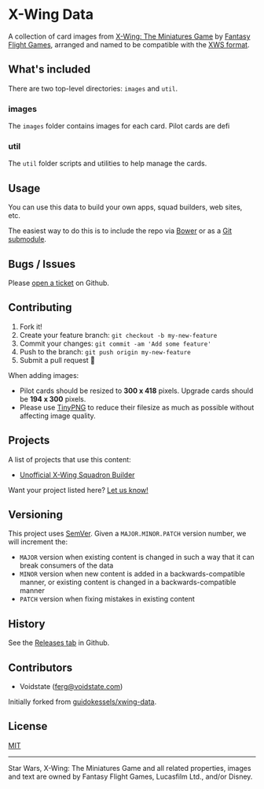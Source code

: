 # X-Wing Data

A collection of card images from [X-Wing: The Miniatures Game](https://www.fantasyflightgames.com/en/products/x-wing/) by [Fantasy Flight Games](http://fantasyflightgames.com/), arranged and named to be compatible with the [XWS format](https://github.com/elistevens/xws-spec).

## What's included

There are two top-level directories: `images` and `util`.

### images

The `images` folder contains images for each card. Pilot cards are defi

### util

The `util` folder scripts and utilities to help manage the cards.

## Usage

You can use this data to build your own apps, squad builders, web sites, etc.

The easiest way to do this is to include the repo via [Bower](http://bower.io/) or as a [Git submodule](https://git-scm.com/book/en/v2/Git-Tools-Submodules#Starting-with-Submodules).

## Bugs / Issues

Please [open a ticket](https://github.com/voidstate/xwing-card-images/issues) on Github.

## Contributing

1. Fork it!
2. Create your feature branch: `git checkout -b my-new-feature`
3. Commit your changes: `git commit -am 'Add some feature'`
4. Push to the branch: `git push origin my-new-feature`
5. Submit a pull request :tada:

When adding images:
* Pilot cards should be resized to **300 x 418** pixels. Upgrade cards should be **194 x 300** pixels.
* Please use [TinyPNG](https://tinypng.com/) to reduce their filesize as much as possible without affecting image quality.

## Projects

A list of projects that use this content:

- [Unofficial X-Wing Squadron Builder](http://xwing-builder.co.uk)

Want your project listed here? [Let us know!](https://github.com/voidstate/xwing-card-images/issues/new?title=Add%20Project)

## Versioning

This project uses [SemVer](http://semver.org/). Given a `MAJOR.MINOR.PATCH` version number, we will increment the:
- `MAJOR` version when existing content is changed in such a way that it can break consumers of the data
- `MINOR` version when new content is added in a backwards-compatible manner, or existing content is changed in a backwards-compatible manner
- `PATCH` version when fixing mistakes in existing content

## History

See the [Releases tab](https://github.com/voidstate/xwing-card-images/releases) in Github.

## Contributors

- Voidstate (ferg@voidstate.com)

Initially forked from [guidokessels/xwing-data](https://github.com/guidokessels/xwing-data).

## License
[MIT](http://guidokessels.mit-license.org/)

---

Star Wars, X-Wing: The Miniatures Game and all related properties, images and text are owned by Fantasy Flight Games, Lucasfilm Ltd., and/or Disney.

